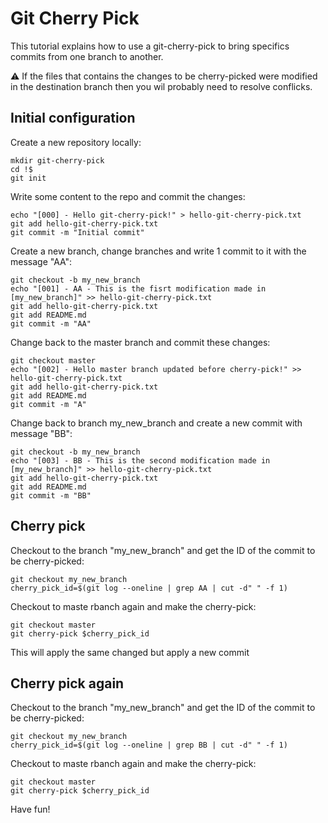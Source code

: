 # Git Cherry Pick

This tutorial explains how to use a git-cherry-pick to bring specifics commits from one branch to another.

:warning: If the files that contains the changes to be cherry-picked were modified in the destination branch then you wil probably need to resolve conflicks.

## Initial configuration
Create a new repository locally:
```
mkdir git-cherry-pick
cd !$
git init
```
Write some content to the repo and commit the changes:
```
echo "[000] - Hello git-cherry-pick!" > hello-git-cherry-pick.txt
git add hello-git-cherry-pick.txt
git commit -m "Initial commit"
```
Create a new branch, change branches and write 1 commit to it with the message "AA":
```
git checkout -b my_new_branch
echo "[001] - AA - This is the fisrt modification made in [my_new_branch]" >> hello-git-cherry-pick.txt
git add hello-git-cherry-pick.txt
git add README.md
git commit -m "AA"
```
Change back to the master branch and commit these changes:
```
git checkout master
echo "[002] - Hello master branch updated before cherry-pick!" >> hello-git-cherry-pick.txt
git add hello-git-cherry-pick.txt
git add README.md
git commit -m "A"
```
Change back to branch my_new_branch and create a new commit with message "BB":
```
git checkout -b my_new_branch
echo "[003] - BB - This is the second modification made in [my_new_branch]" >> hello-git-cherry-pick.txt
git add hello-git-cherry-pick.txt
git add README.md
git commit -m "BB"
```
## Cherry pick
Checkout to the branch "my_new_branch" and get the ID of the commit to be cherry-picked:
```
git checkout my_new_branch
cherry_pick_id=$(git log --oneline | grep AA | cut -d" " -f 1)
```
Checkout to maste rbanch again and make the cherry-pick:
```
git checkout master
git cherry-pick $cherry_pick_id
```
This will apply the same changed but apply a new commit
## Cherry pick again
Checkout to the branch "my_new_branch" and get the ID of the commit to be cherry-picked:
```
git checkout my_new_branch
cherry_pick_id=$(git log --oneline | grep BB | cut -d" " -f 1)
```
Checkout to maste rbanch again and make the cherry-pick:
```
git checkout master
git cherry-pick $cherry_pick_id
```

Have fun!
